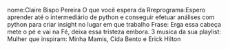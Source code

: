 nome:Claire Bispo Pereira
O que você espera da Rreprograma:Espero aprender até o intermediário de python e conseguir efetuar análises com python para criar insight no lugar em que trabalho
Frase: Erga essa cabeça mete o pé e vai na Fé, deixa essa tristeza embora.
3 musica da sua playlist:
Mulher que inspiram: Minha Mamis, Cida Bento e Erick Hilton
